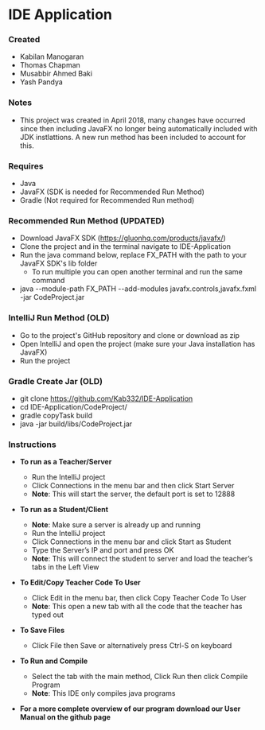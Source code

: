# **IDE Application**

### **Created** 
- Kabilan Manogaran		
- Thomas Chapman
- Musabbir Ahmed Baki
- Yash Pandya

### **Notes**
- This project was created in April 2018, many changes have occurred since then including
  JavaFX no longer being automatically included with JDK instlattions. A new run method
  has been included to account for this. 

### **Requires**
- Java
- JavaFX (SDK is needed for Recommended Run Method)
- Gradle (Not required for Recommended Run method)

### **Recommended Run Method (UPDATED)**
- Download JavaFX SDK (https://gluonhq.com/products/javafx/)
- Clone the project and in the terminal navigate to IDE-Application
- Run the java command below, replace FX_PATH with the path to your JavaFX SDK's lib folder
	- To run multiple you can open another terminal and run the same command
- java --module-path FX_PATH --add-modules javafx.controls,javafx.fxml -jar CodeProject.jar

### **IntelliJ Run Method (OLD)**
- Go to the project's GitHub repository and clone or download as zip
- Open IntelliJ and open the project (make sure your Java installation has JavaFX)
- Run the project

### **Gradle Create Jar (OLD)** 
- git clone https://github.com/Kab332/IDE-Application
- cd IDE-Application/CodeProject/
- gradle copyTask build
- java -jar build/libs/CodeProject.jar

### **Instructions**				
- **To run as a Teacher/Server**
	- Run the IntelliJ project
	- Click Connections in the menu bar and then click Start Server
	- **Note**: This will start the server, the default port is set to 12888

- **To run as a Student/Client**
	- **Note**: Make sure a server is already up and running
	- Run the IntelliJ project			
	- Click Connections in the menu bar and click Start as Student
	- Type the Server’s IP and port and press OK
	- **Note**: This will connect the student to server and load the teacher’s tabs in the Left View

- **To Edit/Copy Teacher Code To User**
	- Click Edit in the menu bar, then click Copy Teacher Code To User
	- **Note**: This open a new tab with all the code that the teacher has typed out

- **To Save Files**
	- Click File then Save or alternatively press Ctrl-S on keyboard

- **To Run and Compile**	
	- Select the tab with the main method, Click Run then click Compile Program
	- **Note**: This IDE only compiles java programs

- **For a more complete overview of our program download our User Manual on the github page**






